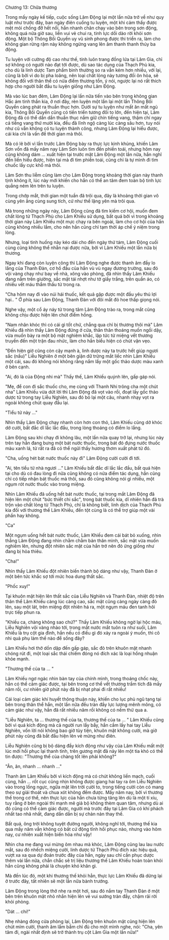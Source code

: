 




Chương 13: Chữa thương


Trong mấy ngày kế tiếp, cuộc sống Lâm Động lại một lần nữa trở về như quy luật như trước đây, ban ngày điên cuồng tu luyện, một khi cảm thấy được mệt mỏi chống đỡ hết nổi, hắn nhanh chân chạy vào bên trong sơn động, không quá nửa giờ sau, liền vui vẻ chui ra, tinh lực dồi dào rời khỏi sơn động. Một bộ Thông Bối Quyền uy vũ sinh phong được thi triển ra, làm cho không gian rừng rậm này không ngừng vang lên âm thanh thanh thúy ba động.

Tu luyện với cường độ cao như thế, tính luôn trang đồng lứa tại Lâm Gia, chỉ sợ không có người nào đạt tới được, dù sao tác dụng của Thạch Phù kia, cho dù là linh dược Tam phẩm bình thường so ra vẫn kém hơn nhiều, với lại, cũng là bởi vì do bị pha loãng, nên loại chất lỏng này tương đối ôn hòa, sẽ không đối với thân thể có nửa điểm thương tổn, ý nói, ngược lại nó rất thích hợp cho người bắt đầu tu luyện giống như Lâm Động.

Mà vào lúc ban đêm, Lâm Động lại lần nữa tiến vào bên trong không gian Hắc ám tinh thần kia, ở nơi đây, rèn luyện một lần lại một lần Thông Bối Quyền càng phát ra thuần thục hơn. Dưới sự tu luyện như mất ăn mất ngủ kia, Thông Bối Quyền cũng có tiến triển tương đối to lớn, đến hiện tại, Lâm Động đã có thể dần dần thuần thục nắm giữ chín tiếng vang, thậm chí ngay cả tiếng vang thứ mười kia, đều đã lĩnh ngộ càng lúc càng sâu hơn, tuy nói như cũ vẫn không có tu luyện thành công, nhưng Lâm Động lại hiểu được, cái kia chỉ là vấn đề thời gian mà thôi.

Mà có lẽ bởi vì lần trước Lâm Động bày ra thực lực kinh khủng, khiến Lâm Sơn vốn đã mấy năm nay Lâm Sơn luôn tìm đến phiền toái, nhưng hôm nay cũng không dám … xuất hiện tại trước mặt Lâm Động một lần nữa, hắn nghĩ đến liền hiểu được, hiện tại mà đi tìm phiền toái, cũng chỉ là tự mình đi tìm chuốc lấy cực khổ mà thôi.

Lâm Sơn thu liễm cũng làm cho Lâm Động trong khoảng thời gian này thanh tịnh không ít, lúc này mới khiến cho hắn có thể an tâm đem toàn bộ tinh lực quẳng ném lên trên tu luyện.

Trong chớp mắt, thời gian một tuần đã trôi qua, đây là khoảng thời gian vô cùng yên ắng cùng sung tích, cứ như thế lặng yên mà trôi qua.

Mà trong những ngày này, Lâm Động cũng đã tìm kiếm cơ hội, muốn đem chất lỏng từ Thạch Phù cho Lâm Khiếu sử dụng, bất quá bởi vì trong khoảng thời gian này Lâm Khiếu một mực chạy ra bên ngoài, làm cho cơ hội của hắn cũng không nhiều lắm, cho nên hắn cũng chỉ tạm thời áp chế ý niệm trong lòng.

Nhưng, loại tình huống này kéo dài cho đến ngày thứ tám, Lâm Động cuối cùng cũng không thể nhẫn nại được nữa, bởi vì Lâm Khiếu một lần nữa bị thương.

Ngay khi đang còn luyện công thì Lâm Động nghe được thanh âm đầy lo lắng của Thanh Đàn, cơ hồ đầu của hắn vù vù ngay đương trường, sau đó vội vàng chạy như bay về nhà, xông vào phòng, đã nhìn thấy Lâm Khiếu đang nằm trên giường, sắc mặt tái nhợt như tờ giấy trắng, trên quần áo, có nhiều vết máu thẩm thấu từ trong ra.

"Cha hôm nay đi vào núi hái thuốc, kết quả gặp được một đầu yêu thú lợi hại.. " Ở phía sau Lâm Động, Thanh Đàn với đôi mắt đỏ hoe thấp giọng nói.

Nghe vậy, một cổ áy náy từ trong tâm Lâm Động trào ra, trong mắt cũng không chịu được hiện lên chút điểm hồng.

"Nam nhân khóc thì có cái gì tốt chứ, chẳng qua chỉ bị thương thôi mà" Lâm Khiếu đã nhìn thấy Lâm Động đứng ở cửa, thân thân thoáng muốn ngồi dậy, vừa muốn bày ra một bộ mặt nghiêm khắc, lập tức từ miệng vết thương truyền đến một trận đau nhức, làm cho hắn biểu hiện có chút vặn vẹo.

"Đến hiện giờ cũng còn cậy mạnh à, linh dược này ta trước hết giúp ngươi sắc (nấu)" Liễu Nghiên ở một bên giận dữ trừng mắt liếc nhìn Lâm Khiếu một cái, sau đó không nói không rằng nắm lấy một gốc thảo dược màu xanh ở bên cạnh.

"Ai, đó là của Động nhi mà" Thấy thế, Lâm Khiếu quýnh lên, gấp gáp nói.

"Mẹ, để con đi sắc thuốc cho, mẹ cùng với Thanh Nhi trông cha một chút nha" Lâm Khiếu vừa dứt lời thì Lâm Động đã vọt vào rồi, đoạt lấy gốc thảo dược từ trong tay Liễu Nghiên, sau đó bỏ lại một câu, nhanh nhạy vọt ra ngoài không chút quay đầu lại.

"Tiểu tử này …"

Nhìn thấy Lâm Động chạy nhanh còn hơn con thỏ, Lâm Khiếu cũng dở khóc dở cười, bất đắc dĩ lắc lắc đầu, trong lòng thoáng có điểm lo lắng.

Lâm Động sau khi chạy đi không lâu, một lần nữa quay trở lại, nhưng lúc này trên tay hắn đang bưng một bát nước thuốc, trong bát đó đựng nước thuốc màu xanh lá, từ rất ra đã có thể ngửi thấy hương thơm xuất phát từ đó.

"Cha, uống hét bát nước thuốc này đi" Lâm Động cười cười đi tới.

"Ai, tên tiểu tử nhà ngươi …" Lâm Khiếu bất đắc dĩ lắc lắc đầu, bất quá hiện tại cho dù có đau lòng đi nữa cũng không có nửa điểm tác dụng, hắn cũng chỉ có tiếp nhận bát thuốc mà thôi, sau đó cũng không nói gì nhiều, một ngụm rót nước thuốc vào trong miệng.

Nhìn Lâm Khiếu đã uống hết bát nước thuốc, tại trong mắt Lâm Động đã hiện lên một chút "bức thiết chi sắc", trong bát thuốc kia, dĩ nhiên hắn đã trà trộn vào chất lỏng từ Thạch Phù, chỉ là không biết, linh dịch của Thạch Phù kia đối với thương thế Lâm Khiếu, đến tột cùng là có thể trợ giúp một vài phần hay không.

"Ca"

Một ngụm uống hết bát nước thuốc, Lâm Khiếu đem cái bát bỏ xuống, nhìn thẳng Lâm Động đang nhìn chằm chằm bản thân mình, sắc mặt vừa muốn nghiêm lên, nhưng đột nhiên sắc mặt của hắn trở nên đỏ ửng giống như đang bị hỏa thiêu.

"Cha!"

Nhìn thấy Lâm Khiếu đột nhiên biến thành bộ dáng như vậy, Thanh Đàn ở một bên tức khắc sợ tới mức hoa dung thất sắc.

"Phốc xuy!"

Tại khuôn mặt hiện lên thất sắc của Liễu Nghiên và Thanh Đàn, nhiệt độ trên thân thể Lâm Khiếu càng lúc càng cao, sắc mặt cũng càng ngày càng đỏ lên, sau một lát, trên miệng đột nhiên há ra, một ngụm máu đen tanh hôi trực tiếp phun ra.

"Khiếu ca, chàng không sao chứ?" Thấy Lâm Khiếu không ngờ lại hộc máu, Liễu Nghiên vội vàng nhào tới, trong mắt nước mắt tuôn ra như suối, Lâm Khiếu là trụ cột gia đình, hắn nếu có điều gì đó xảy ra ngoài ý muốn, thì cô nhi quả phụ làm thế nào để sống đây?

Lâm Khiếu hơi thở dồn dập đến gấp gáp, sắc đỏ trên khuôn mặt nhanh chóng rút đi, một loại sắc thái chiếm đóng nó đích xác là loại hồng nhuận khỏe mạnh.

"Thương thế của ta … "

Lâm Khiếu ngơ ngác nhìn bàn tay của chính mình, trong thoáng chốc này, hắn có thể cảm giác được, tại bên trong cơ thể vết thương trầm tích đã mấy năm rồi, cư nhiên giờ phút này đã bị nhạt phai đi rất nhiều!

Cái loại cảm giác khí huyết thông thuận này, khiến cho lục phủ ngũ tạng tại bên trong thân thể hắn, một lần nữa đều tràn đầy lực lượng mênh mông, có cảm giác như vậy, hắn đã rất nhiều năm rồi không có nếm thử qua a.

"Liễu Nghiên, ta … thương thế của ta, thương thế của ta … " Lâm Khiếu cũng bởi vì quá kích động mà cả người run lẩy bẩy, hắn cầm lấy hai tay Liễu Nghiên, vốn lời nói không bao giờ tùy tiện, khuôn mặt không cười, mà giờ phút này cũng đã bắt đầu hiện lên vẻ mừng như điên.

Liễu Nghiên cũng bị bộ dáng đầy kích động như vậy của Lâm Khiếu mất một lúc mới hồi phục lại thanh tỉnh, trên gương mặt đã nảy lên một tia khó có thể tin được: "Thương thế của chàng tốt lên phải không?"

"Ân, ân, nhanh … nhanh …"

Thanh âm Lâm Khiếu bởi vì kích động mà có chút không liền mạch, cuối cùng, hắn … rốt cục cũng nhịn không được giang hai tay ra ôm Liễu Nghiên vào trong lồng ngực, ngữa mặt lên trời cười to, trong tiếng cười còn có mang theo sự giải thoát và chua xót không đếm được. Mấy năm nay, bởi vì thương thế trong cơ thể, nên thực lực của hắn chưa từng tăng lên dù là một tí xíu, tuy rằng ở bên ngoài thì mạnh mẽ giả bộ không thèm quan tâm, nhưng dù ai đó cũng có thể cảm giác được, người mà trước đây tại Lâm Gia có khí phách nhất tao nhã nhất, đang dần dần bị sự chản nản thay thế.

Bất quá, ông trời không tuyệt đường người, không nghĩ tới, thương thế kia qua mấy năm vẫn không có bất cứ động tĩnh hồi phục nào, nhưng vào hôm nay, cư nhiên xuất hiện biến hóa như vậy!

Nhìn cha mẹ đang vui mừng ôm nhau mà khóc, Lâm Động cũng lau lau nước mắt, sau đó nhếch miệng cười, linh dược từ Thạch Phù đích xác hiệu quả, vượt xa xa qua dự đoán trước đây của hắn, ngày sau chỉ cần phục dược thêm vài lần nữa, chắn chắc sẽ trị liệu thương thế Lâm Khiếu hoàn toàn khỏi hắn cũng không phải là chuyện khó khăn gì.

Mà đến lúc đó, một khi thương thế khỏi hẳn, thực lực Lâm Khiếu đã dừng lại ở trước đây, tất nhiên sẽ một lần nữa bành trướng.

Lâm Động trong lòng thở nhẹ ra một hơi, sau đó nắm tay Thanh Đàn ở một bên trên khuôn mặt nhỏ nhắn hiện lên vẻ vui sướng tràn đầy, chậm rãi rời khỏi phòng.

"Dát … chi!"

Nhẹ nhàng đóng cửa phòng lại, Lâm Động trên khuôn mặt cũng hiện lên chút mỉm cười, thanh âm lẩm bẩm chỉ đủ cho một mình nghe, nói: "Cha, yên tâm đi, ngài nhất định sẽ trở thành trụ cột Lâm Gia một lần nữa!"




